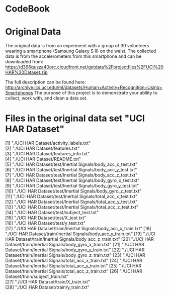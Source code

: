 CodeBook
==========

Original Data
==============

The original data is from an experiment with a group of 30 volunteers wearing a smartphone (Samsung Galaxy S II) on the waist. The collected data is from the accelerometers from this smartphone and can be downloaded from: https://d396qusza40orc.cloudfront.net/getdata%2Fprojectfiles%2FUCI%20HAR%20Dataset.zip

The full description can be found here: http://archive.ics.uci.edu/ml/datasets/Human+Activity+Recognition+Using+Smartphones
The purpose of this project is to demonstrate your ability to collect, work with, and clean a data set.
 
Files in the original data set "UCI HAR Dataset" 
==================================================
[1] "./UCI HAR Dataset/activity_labels.txt"                         
 [2] "./UCI HAR Dataset/features.txt"                                
 [3] "./UCI HAR Dataset/features_info.txt"                           
 [4] "./UCI HAR Dataset/README.txt"                                  
 [5] "./UCI HAR Dataset/test/Inertial Signals/body_acc_x_test.txt"   
 [6] "./UCI HAR Dataset/test/Inertial Signals/body_acc_y_test.txt"   
 [7] "./UCI HAR Dataset/test/Inertial Signals/body_acc_z_test.txt"   
 [8] "./UCI HAR Dataset/test/Inertial Signals/body_gyro_x_test.txt"  
 [9] "./UCI HAR Dataset/test/Inertial Signals/body_gyro_y_test.txt"  
[10] "./UCI HAR Dataset/test/Inertial Signals/body_gyro_z_test.txt"  
[11] "./UCI HAR Dataset/test/Inertial Signals/total_acc_x_test.txt"  
[12] "./UCI HAR Dataset/test/Inertial Signals/total_acc_y_test.txt"  
[13] "./UCI HAR Dataset/test/Inertial Signals/total_acc_z_test.txt"  
[14] "./UCI HAR Dataset/test/subject_test.txt"                       
[15] "./UCI HAR Dataset/test/X_test.txt"                             
[16] "./UCI HAR Dataset/test/y_test.txt"                             
[17] "./UCI HAR Dataset/train/Inertial Signals/body_acc_x_train.txt" 
[18] "./UCI HAR Dataset/train/Inertial Signals/body_acc_y_train.txt" 
[19] "./UCI HAR Dataset/train/Inertial Signals/body_acc_z_train.txt" 
[20] "./UCI HAR Dataset/train/Inertial Signals/body_gyro_x_train.txt"
[21] "./UCI HAR Dataset/train/Inertial Signals/body_gyro_y_train.txt"
[22] "./UCI HAR Dataset/train/Inertial Signals/body_gyro_z_train.txt"
[23] "./UCI HAR Dataset/train/Inertial Signals/total_acc_x_train.txt"
[24] "./UCI HAR Dataset/train/Inertial Signals/total_acc_y_train.txt"
[25] "./UCI HAR Dataset/train/Inertial Signals/total_acc_z_train.txt"
[26] "./UCI HAR Dataset/train/subject_train.txt"                     
[27] "./UCI HAR Dataset/train/X_train.txt"                           
[28] "./UCI HAR Dataset/train/y_train.txt"



